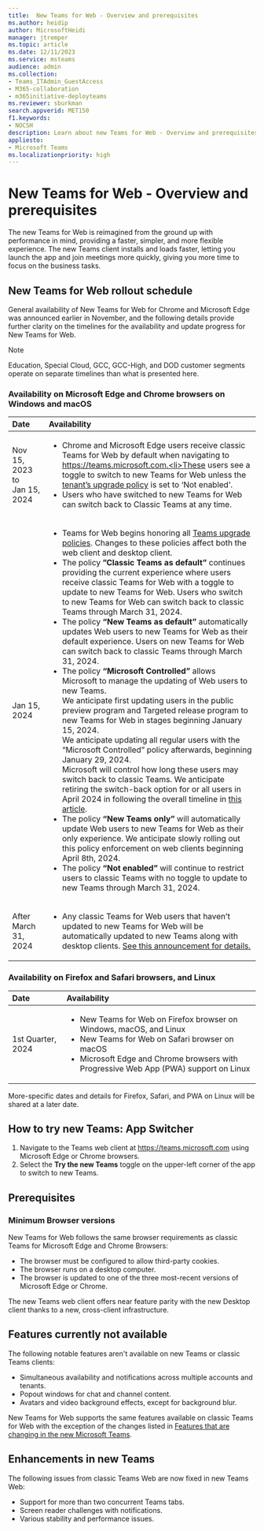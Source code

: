 ```yaml
---
title:  New Teams for Web - Overview and prerequisites
ms.author: heidip
author: MicrosoftHeidi
manager: jtremper
ms.topic: article
ms.date: 12/11/2023
ms.service: msteams
audience: admin
ms.collection: 
- Teams_ITAdmin_GuestAccess
- M365-collaboration
- m365initiative-deployteams
ms.reviewer: sburkman
search.appverid: MET150
f1.keywords:
- NOCSH
description: Learn about new Teams for Web - Overview and prerequisites
appliesto: 
- Microsoft Teams
ms.localizationpriority: high
---
```

# New Teams for Web - Overview and prerequisites

The new Teams for Web is reimagined from the ground up with performance in mind, providing a faster, simpler, and more flexible experience. The new Teams client installs and loads faster, letting you launch the app and join meetings more quickly, giving you more time to focus on the business tasks.

## New Teams for Web rollout schedule

General availability of New Teams for Web for Chrome and Microsoft Edge was announced earlier in November, and the following details provide further clarity on the timelines for the availability and update progress for New Teams for Web.

>[!Note]
>Education, Special Cloud, GCC, GCC-High, and DOD customer segments operate on separate timelines than what is presented here.

### Availability on Microsoft Edge and Chrome browsers on Windows and macOS

|Date                            |Availability|
|:-------------------------------|:-----------|
|Nov 15, 2023 to<br>Jan 15, 2024 |<ul><li>Chrome and Microsoft Edge users receive classic Teams for Web by default when navigating to https://teams.microsoft.com.<li>These users see a toggle to switch to new Teams for Web unless the [tenant’s upgrade policy](/microsoftteams/new-teams-deploy-using-policies?tabs=teams-admin-center#set-the-policies-to-upgrade-to-the-new-teams-client) is set to ‘Not enabled’.</li><li>Users who have switched to new Teams for Web can switch back to Classic Teams at any time.</li></ul>|
|Jan 15, 2024                    | <ul><li>Teams for Web begins honoring all [Teams upgrade policies](/microsoftteams/new-teams-deploy-using-policies). Changes to these policies affect both the web client and desktop client.</li><li>The policy **”Classic Teams as default”** continues providing the current experience where users receive classic Teams for Web with a toggle to update to new Teams for Web. Users who switch to new Teams for Web can switch back to classic Teams through March 31, 2024.</li><li>The policy **“New Teams as default”** automatically updates Web users to new Teams for Web as their default experience. Users on new Teams for Web can switch back to classic Teams through March 31, 2024.</li><li>The policy **“Microsoft Controlled”** allows Microsoft to manage the updating of Web users to new Teams.<br>We anticipate first updating users in the public preview program and Targeted release program to new Teams for Web in stages beginning January 15, 2024. <br>We anticipate updating all regular users with the “Microsoft Controlled” policy afterwards, beginning January 29, 2024. <br>Microsoft will control how long these users may switch back to classic Teams. We anticipate retiring the switch-back option for or all users in April 2024 in following the overall timeline in [this article](teams-classic-client-end-of-availability.md).</li><li>The policy **“New Teams only”** will automatically update Web users to new Teams for Web as their only experience. We anticipate slowly rolling out this policy enforcement on web clients beginning April 8th, 2024.</li><li>The policy **“Not enabled”** will continue to restrict users to classic Teams with no toggle to update to new Teams through March 31, 2024.</li></ul> |
|After March 31, 2024            |<ul><li>Any classic Teams for Web users that haven’t updated to new Teams for Web will be automatically updated to new Teams along with desktop clients. [See this announcement for details.](/microsoftteams/new-teams-automatic-upgrade-announced) |

### Availability on Firefox and Safari browsers, and Linux

|Date              |Availability                                                                                         |
|:-----------------|:----------------------------------------------------------------------------------------------------|
|1st Quarter, 2024 |<ul><li>New Teams for Web on Firefox browser on Windows, macOS, and Linux</li><li>New Teams for Web on Safari browser on macOS</li><li>Microsoft Edge and Chrome browsers with Progressive Web App (PWA) support on Linux</li></ul> |

More-specific dates and details for Firefox, Safari, and PWA on Linux will be shared at a later date.

## How to try new Teams: App Switcher

1. Navigate to the Teams web client at https://teams.microsoft.com using Microsoft Edge or Chrome browsers.
2. Select the **Try the new Teams** toggle on the upper-left corner of the app to switch to new Teams.

## Prerequisites

### Minimum Browser versions

New Teams for Web follows the same browser requirements as classic Teams for Microsoft Edge and Chrome Browsers:

- The browser must be configured to allow third-party cookies.
- The browser runs on a desktop computer.
- The browser is updated to one of the three most-recent versions of Microsoft Edge or Chrome.

The new Teams web client offers near feature parity with the new Desktop client thanks to a new, cross-client infrastructure.

## Features currently not available

The following notable features aren't available on new Teams or classic Teams clients:

- Simultaneous availability and notifications across multiple accounts and tenants.
- Popout windows for chat and channel content.
- Avatars and video background effects, except for background blur.

New Teams for Web supports the same features available on classic Teams for Web with the exception of the changes listed in [Features that are changing in the new Microsoft Teams](new-teams-whats-changing.md).

## Enhancements in new Teams

The following issues from classic Teams Web are now fixed in new Teams Web:

- Support for more than two concurrent Teams tabs.
- Screen reader challenges with notifications.
- Various stability and performance issues.
